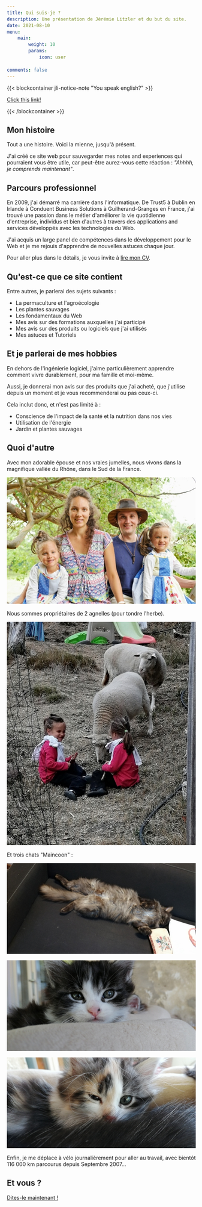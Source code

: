 ```yaml
---
title: Qui suis-je ?
description: Une présentation de Jérémie Litzler et du but du site.
date: 2021-08-10
menu:
    main: 
        weight: 10
        params:
            icon: user

comments: false
---
```


{{< blockcontainer jli-notice-note "You speak english?" >}}

[Click this link!](https://iamjeremie.me/page/about/)

{{< /blockcontainer >}}

## Mon histoire

<!--![Jérémie gravissant la viaferrata à Kandersteg, Suisse](/images/profilepic-400w.jpg 'Jérémie gravissant la viaferrata à Kandersteg, Suisse') {.author-image}-->

Tout a une histoire. Voici la mienne, jusqu'à présent.

J'ai créé ce site web pour sauvegarder mes notes and experiences qui pourraient vous être utile, car peut-être aurez-vous cette réaction : _"Ahhhh, je comprends maintenant"_.

## Parcours professionnel

En 2009, j'ai démarré ma carrière dans l'informatique. De Trust5 à Dublin en Irlande à Conduent Business Solutions à Guilherand-Granges en France, j'ai trouvé une passion dans le métier d'améliorer la vie quotidienne d'entreprise, individus et bien d'autres à travers des applications and services développés avec les technologies du Web.

J'ai acquis un large panel de compétences dans le développement pour le Web et je me rejouis d'apprendre de nouvelles astuces chaque jour.

Pour aller plus dans le détails, je vous invite à [lire mon CV](https://docs.google.com/document/d/1fpY1ZlgyQ8d7dabnN5FRi7WP__F-SmnH/edit?usp=drivesdk&ouid=107506689745157025692&rtpof=true&sd=true).

## Qu'est-ce que ce site contient

Entre autres, je parlerai des sujets suivants :

- La permaculture et l'agroécologie
- Les plantes sauvages
- Les fondamentaux du Web
- Mes avis sur des formations auxquelles j'ai participé
- Mes avis sur des produits ou logiciels que j'ai utilisés
- Mes astuces et Tutoriels

## Et je parlerai de mes hobbies

En dehors de l'ingénierie logiciel, j'aime particulièrement apprendre comment vivre durablement, pour ma famille et moi-même.

Aussi, je donnerai mon avis sur des produits que j'ai acheté, que j'utilise depuis un moment et je vous recommenderai ou pas ceux-ci.

Cela inclut donc, et n'est pas limité à :

- Conscience de l'impact de la santé et la nutrition dans nos vies
- Utilisation de l'énergie
- Jardin et plantes sauvages

## Quoi d'autre

Avec mon adorable épouse et nos vraies jumelles, nous vivons dans la magnifique vallée du Rhône, dans le Sud de la France.

![De gauche à droite : Alyssia, Aurélie, Jérémie, Léyla](/images/family.jpg)

Nous sommes propriétaires de 2 agnelles (pour tondre l'herbe).

![Les jumelles nourrissent les agnelles](/images/sheep.jpg)

Et trois chats "Maincoon" :

![La mère dort confortablement](/images/owma.jpg)

![Moustache vous regarde](/images/moustache.jpg)

![Luna fait la grimace](/images/luna.jpg)

Enfin, je me déplace à vélo journalièrement pour aller au travail, avec bientôt 116 000 km parcourus depuis Septembre 2007...

## Et vous ?

[Dites-le maintenant !](https://twitter.com/LitzlerJeremie)
